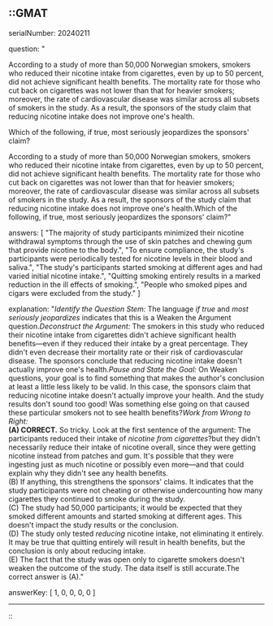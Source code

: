 ::GMAT
---


serialNumber: 20240211

question: "<p>According to a study of more than 50,000 Norwegian smokers, smokers who reduced their nicotine intake from cigarettes, even by up to 50 percent, did not achieve significant health benefits. The mortality rate for those who cut back on cigarettes was not lower than that for heavier smokers; moreover, the rate of cardiovascular disease was similar across all subsets of smokers in the study. As a result, the sponsors of the study claim that reducing nicotine intake does not improve one's health.</p><p>Which of the following, if true, most seriously jeopardizes the sponsors' claim?</p>According to a study of more than 50,000 Norwegian smokers, smokers who reduced their nicotine intake from cigarettes, even by up to 50 percent, did not achieve significant health benefits. The mortality rate for those who cut back on cigarettes was not lower than that for heavier smokers; moreover, the rate of cardiovascular disease was similar across all subsets of smokers in the study. As a result, the sponsors of the study claim that reducing nicotine intake does not improve one's health.Which of the following, if true, most seriously jeopardizes the sponsors' claim?"

answers: [
  "The majority of study participants minimized their nicotine withdrawal symptoms through the use of skin patches and chewing gum that provide nicotine to the body.",
  "To ensure compliance, the study's participants were periodically tested for nicotine levels in their blood and saliva.",
  "The study's participants started smoking at different ages and had varied initial nicotine intake.",
  "Quitting smoking entirely results in a marked reduction in the ill effects of smoking.",
  "People who smoked pipes and cigars were excluded from the study."
]

explanation: "<i>Identify the Question Stem:</i> The language <i>if true</i> and <i>most seriously jeopardizes</i> indicates that this is a Weaken the Argument question.<i>Deconstruct the Argument:</i> The smokers in this study who reduced their nicotine intake from cigarettes didn't achieve significant health benefits—even if they reduced their intake by a great percentage. They didn't even decrease their mortality rate or their risk of cardiovascular disease. The sponsors conclude that reducing nicotine intake doesn't actually improve one's health.<i>Pause and State the Goal:</i> On Weaken questions, your goal is to find something that makes the author's conclusion at least a little less likely to be valid. In this case, the sponsors claim that reducing nicotine intake doesn't actually improve your health. And the study results don't sound too good! Was something else going on that caused these particular smokers not to see health benefits?<i>Work from Wrong to Right:</i><br><b>(A) CORRECT.</b> So tricky. Look at the first sentence of the argument: The participants reduced their intake of <i>nicotine from cigarettes</i>?but they didn't necessarily reduce their intake of nicotine overall, since they were getting nicotine instead from patches and gum. It's possible that they were ingesting just as much nicotine or possibly even more—and that could explain why they didn't see any health benefits.<br>(B) If anything, this strengthens the sponsors' claims. It indicates that the study participants were not cheating or otherwise undercounting how many cigarettes they continued to smoke during the study.<br>(C) The study had 50,000 participants; it would be expected that they smoked different amounts and started smoking at different ages. This doesn't impact the study results or the conclusion.<br>(D) The study only tested <i>reducing</i> nicotine intake, not eliminating it entirely. It may be true that quitting entirely will result in health benefits, but the conclusion is only about reducing intake.<br>(E) The fact that the study was open only to cigarette smokers doesn't weaken the outcome of the study. The data itself is still accurate.The correct answer is (A)."

answerKey: [
  1, 
  0, 
  0, 
  0, 
  0
]



---
::